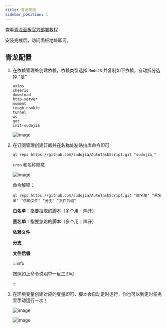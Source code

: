 ```yaml
---
title: 青龙面板
sidebar_position: 1
---
```


查看[青龙面板官方部署教程](https://github.com/whyour/qinglong?tab=readme-ov-file#%E9%83%A8%E7%BD%B2)

安装完成后，访问面板地址即可。

## 青龙配置

1. 在依赖管理处创建依赖，依赖类型选择 `NodeJS` 并复制如下依赖，自动拆分选择 "是"

   ```shell
   axios
   cheerio
   download
   http-server
   moment
   tough-cookie
   tunnel
   ws
   got
   init-sudojia
   ```

   ![image](https://pic.rmb.bdstatic.com/bjh/240723/4139e8f0db8ec49c95d8aa56f0cdc6e78406.png)

2. 在订阅管理创建订阅并在名称处粘贴拉库命令即可

   ```shell
   ql repo https://github.com/sudojia/AutoTaskScript.git "sudojia_"
   ```

   `cron` 和名称随意

   ![image](https://pic.rmb.bdstatic.com/bjh/240723/13f815269652d6f3f896280ae651b1211516.png)

   命令解释：

   ```shell
   ql repo https://github.com/sudojia/AutoTaskScript.git "白名单" "黑名单" "依赖文件" "分支" "文件后缀"
   ```

   **白名单**：指要拉取的脚本（多个用 `|` 隔开）

   **黑名单**：指要忽略的脚本（多个用 `|` 隔开）

   **依赖文件**

   **分支**

   **文件后缀**

   :::info

   按照如上命令说明举一反三即可

   :::

3. 在环境变量创建对应的变量即可，脚本会自动定时运行，你也可以到定时任务里手动运行一次！

   ![image](https://pic.rmb.bdstatic.com/bjh/240723/93139f27658991b5b6b57cfa65f6e6552070.png)

   ![image](https://pic.rmb.bdstatic.com/bjh/240723/ed29d89af957f7818be7fd083f4ea10a1117.png)
